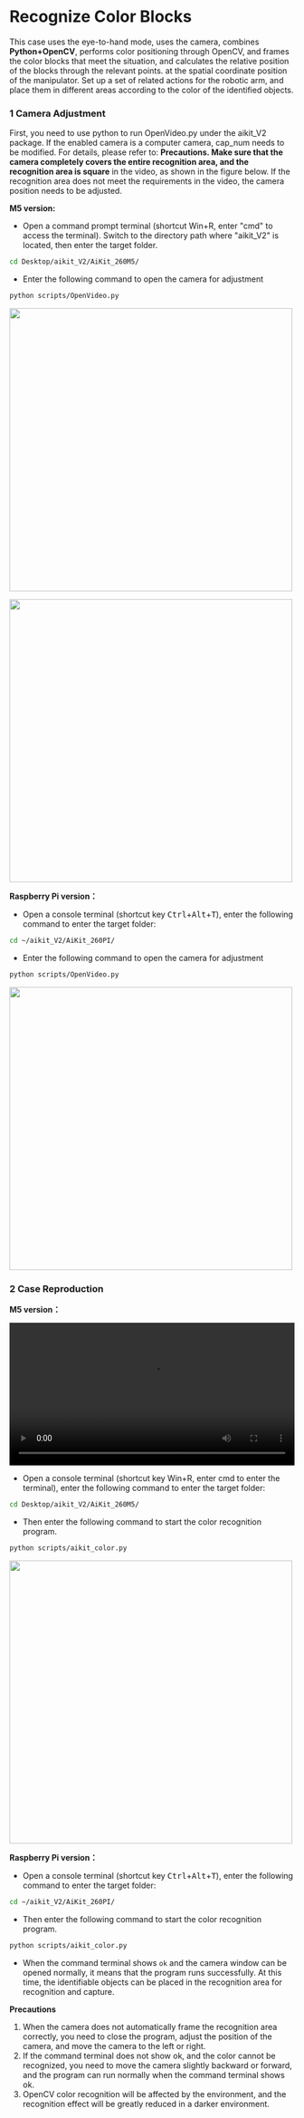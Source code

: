 
# Recognize Color Blocks

This case uses the eye-to-hand mode, uses the camera, combines **Python+OpenCV**, performs color positioning through OpenCV, and frames the color blocks that meet the situation, and calculates the relative position of the blocks through the relevant points. at the spatial coordinate position of the manipulator. Set up a set of related actions for the robotic arm, and place them in different areas according to the color of the identified objects.


### **1 Camera Adjustment**

 First, you need to use python to run OpenVideo.py under the aikit_V2 package. If the enabled camera is a computer camera, cap_num needs to be modified. For details, please refer to: **Precautions. Make sure that the camera completely covers the entire recognition area, and the recognition area is square** in the video, as shown in the figure below. If the recognition area does not meet the requirements in the video, the camera position needs to be adjusted.

**M5 version:**

* Open a command prompt terminal (shortcut Win+R, enter "cmd" to access the terminal). Switch to the directory path where "aikit_V2" is located, then enter the target folder.

```bash
cd Desktop/aikit_V2/AiKit_260M5/
```

* Enter the following command to open the camera for adjustment

```bash
python scripts/OpenVideo.py
```

<img src =../../../resourse/13-AdvancedKit/AiKitV2.0/260color-1.png
width ="500"  align = "center">

<img src =../../../resourse/13-AdvancedKit/AiKitV2.0/color-1.png
width ="500"  align = "center">

**Raspberry Pi version：**

- Open a console terminal (shortcut key <kbd>Ctrl</kbd>+<kbd>Alt</kbd>+<kbd>T</kbd>), enter the following command to enter the target folder:

```bash
cd ~/aikit_V2/AiKit_260PI/
```

* Enter the following command to open the camera for adjustment

```bash
python scripts/OpenVideo.py
```

<img src =../../../resourse/13-AdvancedKit/AiKitV2.0/color-1.png
width ="500"  align = "center">


### **2 Case Reproduction**

**M5 version：**

<video id="my-video" class="video-js" controls preload="auto" width="100%" data-setup='{"aspectRatio":"16:9"}'>
  <source src="../../../resourse/13-AdvancedKit/AiKitV2.0/aikit_260M5_color.mp4" type='video/mp4' >
</video>

 * Open a console terminal (shortcut key Win+R, enter cmd to enter the terminal), enter the following command to enter the target folder:

```bash
cd Desktop/aikit_V2/AiKit_260M5/
```

- Then enter the following command to start the color recognition program.

```bash
python scripts/aikit_color.py
```

<img src =../../../resourse/13-AdvancedKit/AiKitV2.0/260color-2.png
width ="500"  align = "center">

**Raspberry Pi version：**

- Open a console terminal (shortcut key <kbd>Ctrl</kbd>+<kbd>Alt</kbd>+<kbd>T</kbd>), enter the following command to enter the target folder:

```bash
cd ~/aikit_V2/AiKit_260PI/
```

- Then enter the following command to start the color recognition program.

```bash
python scripts/aikit_color.py
```

- When the command terminal shows `ok` and the camera window can be opened normally, it means that the program runs successfully. At this time, the identifiable objects can be placed in the recognition area for recognition and capture.

**Precautions**

1. When the camera does not automatically frame the recognition area correctly, you need to close the program, adjust the position of the camera, and move the camera to the left or right.
2. If the command terminal does not show ok, and the color cannot be recognized, you need to move the camera slightly backward or forward, and the program can run normally when the command terminal shows ok.
3. OpenCV color recognition will be affected by the environment, and the recognition effect will be greatly reduced in a darker environment.